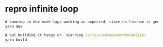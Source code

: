 # repro infinite loop

```cmd
# running in dev mode (app working as expected, since no license is generated)
yarn dev

# but building it hangs on  scanning /vite/vueComponentNormalizer
yarn build
```
